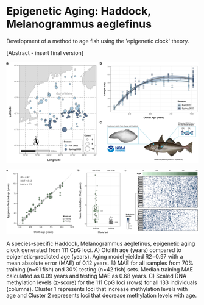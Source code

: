 # Epigenetic Aging: Haddock, Melanogrammus aeglefinus
Development of a method to age fish using the 'epigenetic clock' theory. 

[Abstract - insert final version]

![](https://github.com/GMGI-Fisheries/Epigenetic_aging_haddock/blob/main/manuscript%20figures/Figure1_sampling_scheme.png?raw=true)

![](https://github.com/GMGI-Fisheries/Epigenetic_aging_haddock/blob/main/manuscript%20figures/Figure2_aging_clock.png?raw=true)

A species-specific Haddock, Melanogrammus aeglefinus, epigenetic aging clock generated from 111 CpG loci. A) Otolith age (years) compared to epigenetic-predicted age (years). Aging model yielded R2=0.97 with a mean absolute error (MAE) of 0.12 years. B) MAE for all samples from 70% training (n=91 fish) and 30% testing (n=42 fish) sets. Median training MAE calculated as 0.09 years and testing MAE as 0.68 years. C) Scaled DNA methylation levels (z-score) for the 111 CpG loci (rows) for all 133 individuals (columns). Cluster 1 represents loci that increase methylation levels with age and Cluster 2 represents loci that decrease methylation levels with age. 


